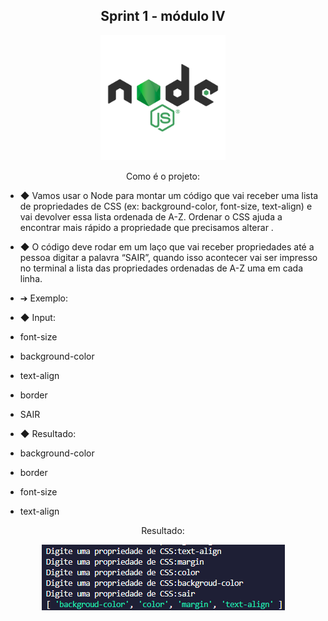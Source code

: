 <h2 align="center">Sprint 1 - módulo IV</h2>

<div align="center">

<img src="./src/assets/logo-node-js-1024.png" width="200px"> 

</div>

<p align="center"> Como é o projeto:</p>

- ◆ Vamos usar o Node para montar um código que vai receber uma
lista de propriedades de CSS (ex: background-color, font-size,
text-align) e vai devolver essa lista ordenada de A-Z. Ordenar o CSS
ajuda a encontrar mais rápido a propriedade que precisamos
alterar .
- ◆ O código deve rodar em um laço que vai receber propriedades até
a pessoa digitar a palavra “SAIR”, quando isso acontecer vai ser
impresso no terminal a lista das propriedades ordenadas de A-Z
uma em cada linha.

- ➔ Exemplo:
- ◆ Input:
- font-size
- background-color
- text-align
- border
- SAIR
- ◆ Resultado:
- background-color
- border
- font-size
- text-align

<p align="center"> Resultado:</p>

<div align="center">

<img src="./src/assets/resultado.png"> 

</div>
